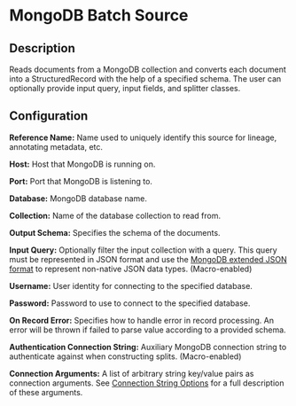 # MongoDB Batch Source


Description
-----------
Reads documents from a MongoDB collection and converts each document into a StructuredRecord with the help
of a specified schema. The user can optionally provide input query, input fields, and splitter classes.


Configuration
-------------
**Reference Name:** Name used to uniquely identify this source for lineage, annotating metadata, etc.

**Host:** Host that MongoDB is running on.

**Port:** Port that MongoDB is listening to.

**Database:** MongoDB database name.

**Collection:** Name of the database collection to read from.

**Output Schema:** Specifies the schema of the documents.

**Input Query:** Optionally filter the input collection with a query. This query must be represented in JSON format
and use the [MongoDB extended JSON format] to represent non-native JSON data types. (Macro-enabled)

**Username:** User identity for connecting to the specified database.

**Password:** Password to use to connect to the specified database.

**On Record Error:** Specifies how to handle error in record processing. An error will be thrown if failed to parse
value according to a provided schema.

**Authentication Connection String:** Auxiliary MongoDB connection string to authenticate against when constructing
splits. (Macro-enabled)

**Connection Arguments:** A list of arbitrary string key/value pairs as connection arguments. See
[Connection String Options] for a full description of these arguments.

[MongoDB extended JSON format]:
http://docs.mongodb.org/manual/reference/mongodb-extended-json/

[Connection String Options]:
https://docs.mongodb.com/manual/reference/connection-string/#connections-connection-options
